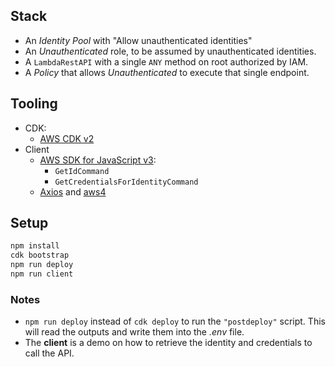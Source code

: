 ## Stack

- An _Identity Pool_ with "Allow unauthenticated identities"
- An _Unauthenticated_ role, to be assumed by unauthenticated identities.
- A `LambdaRestAPI` with a single `ANY` method on root authorized by IAM.
- A _Policy_ that allows _Unauthenticated_ to execute that single endpoint.

## Tooling
- CDK:
  - [AWS CDK v2](https://docs.aws.amazon.com/cdk/v2/guide/home.html)
- Client
  - [AWS SDK for JavaScript v3](https://github.com/aws/aws-sdk-js-v3):
    - `GetIdCommand`
    - `GetCredentialsForIdentityCommand`
  - [Axios](https://github.com/axios/axios) and [aws4](https://github.com/mhart/aws4)

## Setup

```sh
npm install
cdk bootstrap
npm run deploy
npm run client
```

### Notes

- `npm run deploy` instead of `cdk deploy` to run the `"postdeploy"` script. This will read the outputs and write them into the _.env_ file.
- The **client** is a demo on how to retrieve the identity and credentials to call the API.
